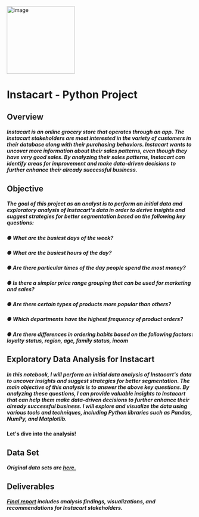 
<img width="182" alt="image" src="https://user-images.githubusercontent.com/115426759/223629777-3b83c5ca-d735-4ffa-b71e-9526821a693a.png">

# Instacart - Python Project

## Overview

##### Instacart is an online grocery store that operates through an app. The Instacart stakeholders are most interested in the variety of customers in their database along with their purchasing behaviors. Instacart wants to uncover more information about their sales patterns, even though they have very good sales. By analyzing their sales patterns, Instacart can identify areas for improvement and make data-driven decisions to further enhance their already successful business.

## Objective

##### The goal of this project as an analyst is to perform an initial data and exploratory analysis of Instacart's data in order to derive insights and suggest strategies for better segmentation based on the following key questions:

##### ● What are the busiest days of the week?
##### ● What are the busiest hours of the day?
##### ● Are there particular times of the day people spend the most money?
##### ● Is there a simpler price range grouping that can be used for marketing and sales?
##### ● Are there certain types of products more popular than others?
##### ● Which departments have the highest frequency of product orders?
##### ● Are there differences in ordering habits based on the following factors: loyalty status, region, age, family status, incom


## Exploratory Data Analysis for Instacart

##### In this notebook, I will perform an initial data analysis of Instacart's data to uncover insights and suggest strategies for better segmentation. The main objective of this analysis is to answer the above key questions. By analyzing these questions, I can provide valuable insights to Instacart that can help them make data-driven decisions to further enhance their already successful business. I will explore and visualize the data using various tools and techniques, including Python libraries such as Pandas, NumPy, and Matplotlib.

#### Let's dive into the analysis!
## Data Set

##### Original data sets are [here.](https://github.com/Eriselda-Baci/Instacart-Python-Project/blob/main/01%20Project%20Managment/A4_Data_Project%20Brief.pdf)

## Deliverables

##### [Final report](./05%20Sent%20to%20client/) includes analysis findings, visualizations, and recommendations for Instacart stakeholders.


